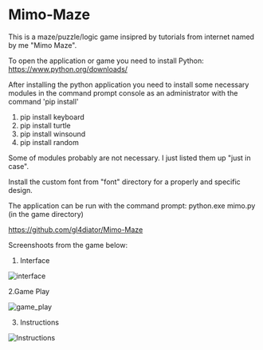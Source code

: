 # Mimo-Maze
This is a maze/puzzle/logic game insipred by tutorials from internet named by me "Mimo Maze".

To open the application or game you need to install Python: https://www.python.org/downloads/

After installing the python application you need to install some necessary modules in the command prompt console as an administrator with the command 'pip install'
1. pip install keyboard
2. pip install turtle
3. pip install winsound
4. pip install random

Some of modules probably are not necessary. I just listed them up "just in case".

Install the custom font from "font" directory for a properly and specific design. 

The application can be run with the command prompt: python.exe mimo.py (in the game directory)

https://github.com/gl4diator/Mimo-Maze

Screenshoots from the game below:

1. Interface



![interface](https://user-images.githubusercontent.com/65448352/136954498-a95b4810-a306-4fa7-b89b-ca7fcedbf075.png)



2.Game Play

![game_play](https://user-images.githubusercontent.com/65448352/136954553-27e2bff2-2bf8-4442-b91d-c5a91369a35b.png)


3. Instructions


![Instructions](https://user-images.githubusercontent.com/65448352/136954584-0c891d0a-28c2-4cb0-83d9-b67c78c9fc3a.png)

